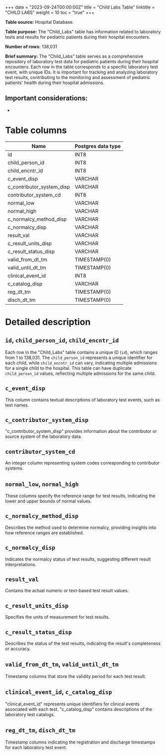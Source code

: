 +++
date = "2023-09-24T00:00:00Z"
title = "Child Labs Table"
linktitle = "CHILD LABS"
weight = 10
toc = "true"
+++

**Table source:** Hospital Database.

**Table purpose:** The "Child_Labs" table has information related to laboratory tests and results for pediatric patients during their hospital encounters.

**Number of rows:** 138,031

**Brief summary:**
The "Child_Labs" table serves as a comprehensive repository of laboratory test data for pediatric patients during their hospital encounters. Each row in the table corresponds to a specific laboratory test event, with unique IDs. It is important for tracking and analyzing laboratory test results, contributing to the monitoring and assessment of pediatric patients' health during their hospital admissions.

**Important considerations:**
- 
- 

# Table columns

Name | Postgres data type
---- | ----
id | INT8
child\_person\_id | INT8
child\_encntr\_id | INT8
c\_event\_disp | VARCHAR
c\_contributor\_system\_disp | VARCHAR
contributor\_system\_cd | INT8
normal\_low | VARCHAR
normal\_high | VARCHAR
c\_normalcy\_method\_disp | VARCHAR
c\_normalcy\_disp | VARCHAR
result\_val | VARCHAR
c\_result\_units\_disp | VARCHAR
c\_result\_status\_disp | VARCHAR
valid\_from\_dt\_tm | TIMESTAMP(0)
valid\_until\_dt\_tm | TIMESTAMP(0)
clinical\_event\_id | INT8
c\_catalog\_disp | VARCHAR
reg\_dt\_tm | TIMESTAMP(0)
disch\_dt\_tm | TIMESTAMP(0)

# Detailed description

## `id`, `child_person_id`, `child_encntr_id`
Each row in the "Child_Labs" table contains a unique ID (`id`), which ranges from 1 to 138,031. The `child_person_id` represents a unique identifier for each child, while `child_encntr_id` can vary, indicating multiple admissions for a single child to the hospital. This table can have duplicate `child_person_id` values, reflecting multiple admissions for the same child.

## `c_event_disp`
This column contains textual descriptions of laboratory test events, such as test names.

## `c_contributor_system_disp`
"c_contributor_system_disp" provides information about the contributor or source system of the laboratory data.

## `contributor_system_cd`
An integer column representing system codes corresponding to contributor systems.

## `normal_low`, `normal_high`
These columns specify the reference range for test results, indicating the lower and upper bounds of normal values.

## `c_normalcy_method_disp`
Describes the method used to determine normalcy, providing insights into how reference ranges are established.

## `c_normalcy_disp`
Indicates the normalcy status of test results, suggesting different result interpretations.

## `result_val`
Contains the actual numeric or text-based test result values.

## `c_result_units_disp`
Specifies the units of measurement for test results.

## `c_result_status_disp`
Describes the status of the test results, indicating the result's completeness or accuracy.

## `valid_from_dt_tm`, `valid_until_dt_tm`
Timestamp columns that store the validity period for each test result.

## `clinical_event_id`, `c_catalog_disp`
"clinical_event_id" represents unique identifiers for clinical events associated with each test. "c_catalog_disp" contains descriptions of the laboratory test catalogs.

## `reg_dt_tm`, `disch_dt_tm`
Timestamp columns indicating the registration and discharge timestamps for each laboratory test event.
